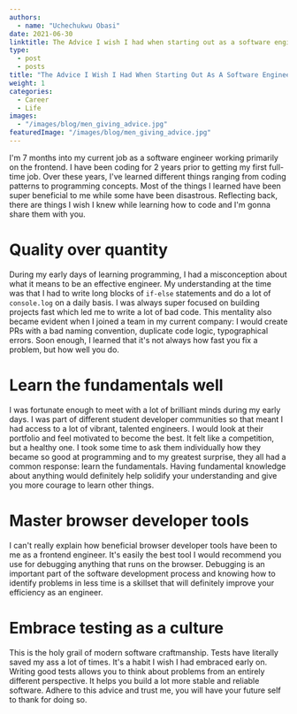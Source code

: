 ```yaml
---
authors:
  - name: "Uchechukwu Obasi"
date: 2021-06-30
linktitle: The Advice I wish I had when starting out as a software engineer
type:
  - post
  - posts
title: "The Advice I Wish I Had When Starting Out As A Software Engineer"
weight: 1
categories:
  - Career
  - Life
images:
  - "/images/blog/men_giving_advice.jpg"
featuredImage: "/images/blog/men_giving_advice.jpg"
---
```


I'm 7 months into my current job as a software engineer working primarily on the frontend. I have been coding for 2 years prior to getting my first full-time job. Over these years, I've learned different things ranging from coding patterns to programming concepts. Most of the things I learned have been super beneficial to me while some have been disastrous. Reflecting back, there are things I wish I knew while learning how to code and I'm gonna share them with you.
# Quality over quantity
During my early days of learning programming, I had a misconception about what it means to be an effective engineer. My understanding at the time was that I had to write long blocks of `if-else` statements and do a lot of `console.log` on a daily basis. I was always super focused on building projects fast which led me to write a lot of bad code. This mentality also became evident when I joined a team in my current company: I would create PRs with a bad naming convention, duplicate code logic, typographical errors. Soon enough, I learned that it's not always how fast you fix a problem, but how well you do.
# Learn the fundamentals well
I was fortunate enough to meet with a lot of brilliant minds during my early days. I was part of different student developer communities so that meant I had access to a lot of vibrant, talented engineers. I would look at their portfolio and feel motivated to become the best. It felt like a competition, but a healthy one. I took some time to ask them individually how they became so good at programming and to my greatest surprise, they all had a common response: learn the fundamentals. Having fundamental knowledge about anything would definitely help solidify your understanding and give you more courage to learn other things. 
# Master browser developer tools
I can't really explain how beneficial browser developer tools have been to me as a frontend engineer. It's easily the best tool I would recommend you use for debugging anything that runs on the browser. Debugging is an important part of the software development process and knowing how to identify problems in less time is a skillset that will definitely improve your efficiency as an engineer. 
# Embrace testing as a culture
This is the holy grail of modern software craftmanship. Tests have literally saved my ass a lot of times. It's a habit I wish I had embraced early on. Writing good tests allows you to think about problems from an entirely different perspective. It helps you build a lot more stable and reliable software. Adhere to this advice and trust me,  you will have your future self to thank for doing so.
